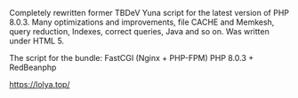 Completely rewritten former TBDeV Yuna script for the latest version of PHP 8.0.3.
Many optimizations and improvements, file CACHE and Memkesh, query reduction, Indexes, correct queries, Java and so on. Was written under HTML 5.

The script for the bundle: FastCGI (Nginx + PHP-FPM) PHP 8.0.3 + RedBeanphp

https://lolya.top/
